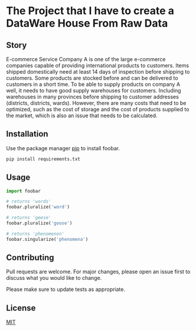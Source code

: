 # The Project that I have to create a DataWare House From Raw Data
## Story
E-commerce Service Company A is one of the large e-commerce companies capable of providing international products to customers. Items shipped domestically need at least 14 days of inspection before shipping to customers. Some products are stocked before and can be delivered to customers in a short time. To be able to supply products on company A well, it needs to have good supply warehouses for customers. Including warehouses in many provinces before shipping to customer addresses (districts, districts, wards). However, there are many costs that need to be optimized, such as the cost of storage and the cost of products supplied to the market, which is also an issue that needs to be calculated.
## Installation

Use the package manager [pip](https://pip.pypa.io/en/stable/) to install foobar.

```bash
pip install requirements.txt
```

## Usage

```python
import foobar

# returns 'words'
foobar.pluralize('word')

# returns 'geese'
foobar.pluralize('goose')

# returns 'phenomenon'
foobar.singularize('phenomena')
```

## Contributing
Pull requests are welcome. For major changes, please open an issue first to discuss what you would like to change.

Please make sure to update tests as appropriate.

## License
[MIT](https://choosealicense.com/licenses/mit/)
